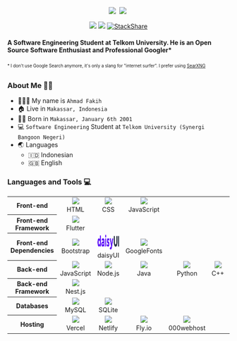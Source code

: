 
<p align=center>
  <a href="https://facebook.com/ahmad.fakihpartiii"><img height="28" src="https://upload.wikimedia.org/wikipedia/commons/5/51/Facebook_f_logo_%282019%29.svg"></a>&nbsp;
  <a href="https://instagram.com/fakih_06"><img height="28" src="https://upload.wikimedia.org/wikipedia/commons/e/e7/Instagram_logo_2016.svg"></a>&nbsp;
</p>
<p align="center">
  <img src="https://visitor-badge.laobi.icu/badge?page_id=tfkhdyt.tfkhdyt" />
  <a href="https://github.com/fakih06"><img src="https://img.shields.io/github/followers/tfkhdyt?label=followers&style=social"/></a>
  <a href='https://stackshare.io/fakih06/mn3'>
    <img src='http://img.shields.io/badge/tech-stack-0690fa.svg?style=flat' alt='StackShare' />
  </a>
</p>

#### A Software Engineering Student at Telkom University. He is an Open Source Software Enthusiast and Professional Googler*
<sub><sup>* I don't use Google Search anymore, it's only a slang for "internet surfer". I prefer using <a href="https://paulgo.io">SearXNG</a></sup></sub>

### About Me 👨🏻
  - 👨🏻‍💼 My name is `Ahmad Fakih`
  - 🏠 Live in `Makassar, Indonesia`
  - 👶🏻 Born in `Makassar, January 6th 2001`
  - 💻 `Software Engineering` Student at `Telkom University (Synergi Bangoon Negeri)`
  - 🌏 Languages
    - 🇮🇩 Indonesian
    - 🇬🇧 English
### Languages and Tools 💻
<table align="center">
  <tr>
    <th>Front-end</th>
    <td align="center" width="72">
      <img src="https://upload.wikimedia.org/wikipedia/commons/6/61/HTML5_logo_and_wordmark.svg" height="36" />
      <br/>HTML
    </td>
    <td align="center" width="72">
      <img src="https://upload.wikimedia.org/wikipedia/commons/d/d5/CSS3_logo_and_wordmark.svg" height="36" />
      <br/>CSS
    </td>
    <td align="center" width="72">
      <img src="https://upload.wikimedia.org/wikipedia/commons/9/99/Unofficial_JavaScript_logo_2.svg" height="36" />
      <br/>JavaScript
    </td>
    
  </tr>
  <tr>
    <th>Front-end Framework</th>
    <td align="center" width="72">
      <img src="https://storage.googleapis.com/cms-storage-bucket/847ae81f5430402216fd.svg" height="36" />
      <br/>Flutter
    </td>
  </tr>
  <tr>
    <th>Front-end Dependencies</th>
    <td align="center" width="72">
      <img src="https://upload.wikimedia.org/wikipedia/commons/b/b2/Bootstrap_logo.svg" height="36" />
      <br/>Bootstrap
    </td>
    <td align="center" width="72">
      <img src="https://raw.githubusercontent.com/saadeghi/files/main/daisyui/logo-4.svg" height="36" />
      <br/>daisyUI
    </td>
    <td align="center" width="72">
      <img src="https://cdn.worldvectorlogo.com/logos/google-fonts-2021-2.svg" height="36" />
      <br/>GoogleFonts
    </td>
  </tr>
  <tr>
    <th>Back-end</th>
    <td align="center" width="72">
      <img src="https://upload.wikimedia.org/wikipedia/commons/9/99/Unofficial_JavaScript_logo_2.svg" height="36" />
      <br/>JavaScript
    </td>
    <td align="center" width="72">
      <img src="https://upload.wikimedia.org/wikipedia/commons/d/d9/Node.js_logo.svg" height="36"/>
      <br/>Node.js
    </td>
    <td align="center" width="72">
      <img src="https://upload.wikimedia.org/wikipedia/en/3/30/Java_programming_language_logo.svg" height="36" />
      <br/>Java
    </td>
    <td align="center" width="72">
      <img src="https://upload.wikimedia.org/wikipedia/commons/c/c3/Python-logo-notext.svg" height="36" />
      <br/>Python
    </td>
    <td align="center" width="72">
      <img src="https://upload.wikimedia.org/wikipedia/commons/1/18/ISO_C%2B%2B_Logo.svg" height="36" />
      <br/>C++
    </td>
    <td align="center" width="72">
      <img src="https://upload.wikimedia.org/wikipedia/commons/2/27/PHP-logo.svg" height="36" />
      <br/>PHP
    </td>
    <td align="center" width="72">
      <img src="https://upload.wikimedia.org/wikipedia/commons/0/05/Go_Logo_Blue.svg" height="36" />
      <br/>Golang
    </td>
  </tr>
  <tr>
    <th>Back-end Framework</th>  
    <td align="center" width="72">
      <img src="https://docs.nestjs.com/assets/logo-small.svg" height="36" />
      <br/>Nest.js
    </td>
    
  </tr>
  <tr>
    <th>
      Databases
    </th>
<!--     <td align="center" width="72">
      <img src="images/icons/mongo.svg" height="36"/>
      <br/>MongoDB
    </td> -->
    <td align="center" width="72">
      <img src="https://upload.wikimedia.org/wikipedia/fr/6/62/MySQL.svg" height="36"/>
      <br/>MySQL
    </td>
    <td align="center" width="72">
      <img src="https://upload.wikimedia.org/wikipedia/commons/9/97/Sqlite-square-icon.svg" height="36"/>
      <br/>SQLite
    </td>
  </tr>
  <tr>
    <th>
      Hosting
    </th>
<!--     <td align="center" width="72">
      <img src="images/icons/firebase.svg" height="36"/>
      <br/>Firebase
    </td> -->
    <td align="center" width="72">
      <img src="https://camo.githubusercontent.com/add2c9721e333f0043ac938f3dadbc26a282776e01b95b308fcaba5afaf74ae3/68747470733a2f2f6173736574732e76657263656c2e636f6d2f696d6167652f75706c6f61642f76313538383830353835382f7265706f7369746f726965732f76657263656c2f6c6f676f2e706e67" height="36"/>
      <br/>Vercel
    </td>
    <td align="center" width="72">
      <img src="https://cdn.worldvectorlogo.com/logos/netlify.svg" height="36"/>
      <br/>Netlify
    </td>
<!--     <td align="center" width="72">
      <img src="images/icons/heroku.svg" height="36"/>
      <br/>Heroku
    </td> -->
    <td align="center" width="72">
      <img src="https://s3.amazonaws.com/technori-bucket/wordpress/wp-content/uploads/2017/08/30015258/fly-logo.png" height="36"/>
      <br/>Fly.io
    </td>
<!--     <td align="center" width="72">
      <img src="images/icons/rumahweb.png" height="36"/>
      <br/>rumahweb
    </td> -->
    <td align="center" width="72">
      <img src="https://s3-eu-west-1.amazonaws.com/tpd/logos/47fcb9400000640005023f0b/0x0.png" height="36"/>
      <br/>000webhost
    </td>
  </tr>
</table>

